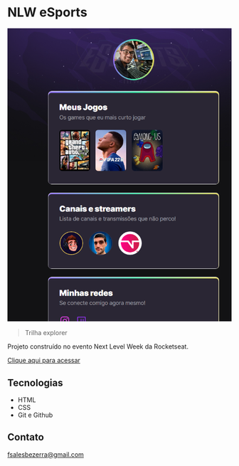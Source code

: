 # NLW eSports 

![preview](./.github/preview.png)

> Trilha explorer

Projeto construído no evento Next Level Week da Rocketseat.

[Clique aqui para acessar](https://chiiico1303.github.io/NLWeSports/)

## Tecnologias

- HTML
- CSS
- Git e Github

## Contato

fsalesbezerra@gmail.com
